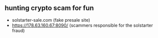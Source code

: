 ## hunting crypto scam for fun
* solstarter-sale.com (fake presale site)
* https://178.63.160.67:8090/ (scammers responsible for the solstarter fraud)
